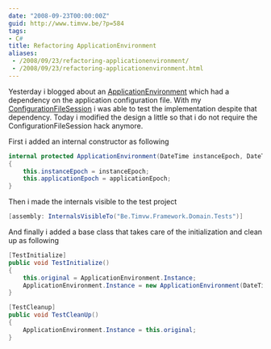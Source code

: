 ```yaml
---
date: "2008-09-23T00:00:00Z"
guid: http://www.timvw.be/?p=584
tags:
- C#
title: Refactoring ApplicationEnvironment
aliases:
 - /2008/09/23/refactoring-applicationenvironment/
 - /2008/09/23/refactoring-applicationenvironment.html
---
```

Yesterday i blogged about an [ApplicationEnvironment](http://www.timvw.be/presenting-applicationenvironment/) which had a dependency on the application configuration file. With my [ConfigurationFileSession](http://www.timvw.be/presenting-configurationfilesession/) i was able to test the implementation despite that dependency. Today i modified the design a little so that i do not require the ConfigurationFileSession hack anymore.

First i added an internal constructor as following

```csharp
internal protected ApplicationEnvironment(DateTime instanceEpoch, DateTime applicationEpoch)
{
	this.instanceEpoch = instanceEpoch;
	this.applicationEpoch = applicationEpoch;
}
```

Then i made the internals visible to the test project

```csharp
[assembly: InternalsVisibleTo("Be.Timvw.Framework.Domain.Tests")]
```

And finally i added a base class that takes care of the initialization and clean up as following

```csharp
[TestInitialize]
public void TestInitialize()
{
	this.original = ApplicationEnvironment.Instance;
	ApplicationEnvironment.Instance = new ApplicationEnvironment(DateTime.UtcNow, new DateTime(1998, 01, 01));
}

[TestCleanup]
public void TestCleanUp()
{
	ApplicationEnvironment.Instance = this.original;
}
```
